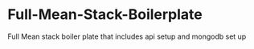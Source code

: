 Full-Mean-Stack-Boilerplate
======================

Full Mean stack boiler plate that includes api setup and mongodb set up

